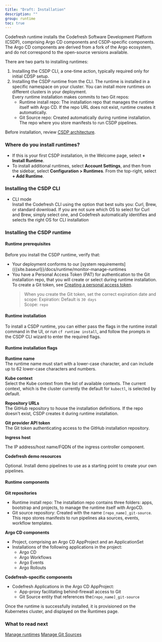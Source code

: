 ```yaml
---
title: "Draft: Installation"
description: ""
group: runtime
toc: true
---
```



Codefresh runtime installs the Codefresh Software Development Platform (CSDP), comprising Argo CD components and CSDP-specific components. The Argo CD components are derived from a fork of the Argo ecosystem, and do not correspond to the open-source versions available.

There are two parts to installing runtimes:
1. Installing the CSDP CLI, a one-time action, typically required only for initial CDSP setup.
2. Installing the CSDP runtime from the CLI. The runtime is installed in a specific namespace on your cluster. You can install more runtimes on different clusters in your deployment.  
 Every runtime installation makes commits to two Git repos: 
   * Runtime install repo: The installation repo that manages the runtime itself with Argo CD. If the repo URL does not exist, runtime creates it automatically.   
   * Git Source repo: Created automatically during runtime installation. The repo where you store manifests to run CSDP pipelines. 

Before installation, review [CSDP architecture]({{site.baseurl}}/docs/getting-started/architecture).


### Where do you install runtimes?
* If this is your first CSDP installation, in the Welcome page, select **+ Install Runtime**.
* To install additional runtimes, select **Account Settings**, and then from the sidebar, select **Configuration > Runtimes**. From the top-right, select **+ Add Runtime**.

### Installing the CSDP CLI
* CLI mode  
  Install the Codefresh CLI using the option that best suits you: Curl, Brew, or standard download. If you are not sure which OS to select for Curl and Brew, simply select one, and Codefresh automatically identifies and selects the right OS for CLI installation

### Installing the CSDP runtime

#### Runtime prerequisites
Before you install the CSDP runtime, verify that:
* Your deployment conforms to our [system requirements]({{site.baseurl}}/docs/runtime/monitor-manage-runtimes
* You have a Personal Access Token (PAT) for authentication to the Git installation repo, that you will create or select during runtime installation.   
  To create a Git token, see [Creating a personal access token](https://docs.github.com/en/authentication/keeping-your-account-and-data-secure/creating-a-personal-access-token).
  > When you create the Git token, set the correct expiration date and scope: 
   Expiration: Default is `30 days`  
   Scope: `repo`

#### Runtime installation
To install a CSDP runtime, you can either pass the flags in the runtime install command in the UI, or run `cf runtime install`, and follow the prompts in the CSDP CLI wizard to enter the required flags.

#### Runtime installation flags

**Runtime name**  
   The runtime name must start with a lower-case character, and can include up to 62 lower-case characters and numbers.

**Kube context**  
  Select the Kube context from the list of available contexts. The current context, which is the cluster currently the default for `kubectl`,
   is selected by default.  

**Repository URLs**  
  The GitHub repository to house the installation definitions. If the repo doesn't exist, CSDP creates it during runtime installation.  

**Git provider API token**  
  The Git token authenticating access to the GitHub installation repository.  

**Ingress host**  

  The IP address/host name/FQDN of the ingress controller component.  


**Codefresh demo resources**  

  Optional. Install demo pipelines to use as a starting point to create your own pipelines.

#### Runtime components

**Git repositories**   
 
* Runtime install repo: The installation repo contains three folders: apps, bootstrap and projects, to manage the runtime itself with ArgoCD.  
* Git source repository: Created with the name `[repo_name]_git-source`. This repo stores manifests to run pipelines aka sources, events, workflow templates.

**Argo CD components**  

* Project, comprising an Argo CD AppProject and an ApplicationSet
* Installations of the following applications in the project:
  * Argo CD 
  * Argo Workflows 
  * Argo Events
  * Argo Rollouts
  
**Codefresh-specific components**  

* Codefresh Applications in the Argo CD AppProject:  
  * App-proxy facilitating behind-firewall access to Git 
  * Git Source entity that references the`[repo_name]_git-source`  

Once the runtime is successfully installed, it is provisioned on the Kubernetes cluster, and displayed on the Runtimes page. 

### What to read next
[Manage runtimes]({{site.baseurl}}/docs/runtime/monitor-manage-runtimes/)
[Manage Git Sources]({{site.baseurl}}/docs/runtime/git-sources/)
